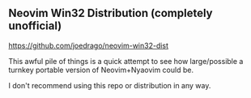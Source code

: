 Neovim Win32 Distribution (completely unofficial)
-------------------------------------------------

https://github.com/joedrago/neovim-win32-dist

This awful pile of things is a quick attempt to see how large/possible a turnkey portable version of Neovim+Nyaovim could be.

I don't recommend using this repo or distribution in any way.
